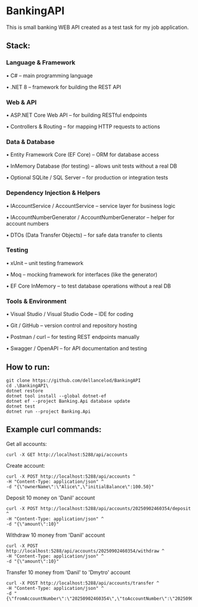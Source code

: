 # BankingAPI
This is small banking WEB API created as a test task for my job application.

## Stack:
### Language & Framework

• C# – main programming language

• .NET 8 – framework for building the REST API

### Web & API

• ASP.NET Core Web API – for building RESTful endpoints

• Controllers & Routing – for mapping HTTP requests to actions

### Data & Database

• Entity Framework Core (EF Core) – ORM for database access

• InMemory Database (for testing) – allows unit tests without a real DB

• Optional SQLite / SQL Server – for production or integration tests

### Dependency Injection & Helpers

• IAccountService / AccountService – service layer for business logic

• IAccountNumberGenerator / AccountNumberGenerator – helper for account numbers

• DTOs (Data Transfer Objects) – for safe data transfer to clients

### Testing

• xUnit – unit testing framework

• Moq – mocking framework for interfaces (like the generator)

• EF Core InMemory – to test database operations without a real DB

### Tools & Environment

• Visual Studio / Visual Studio Code – IDE for coding

• Git / GitHub – version control and repository hosting

• Postman / curl – for testing REST endpoints manually

• Swagger / OpenAPI – for API documentation and testing

## How to run:
```
git clone https://github.com/dellancelod/BankingAPI
cd .\BankingAPI\
dotnet restore
dotnet tool install --global dotnet-ef
dotnet ef --project Banking.Api database update
dotnet test
dotnet run --project Banking.Api
```

## Example curl commands:
Get all accounts:
```
curl -X GET http://localhost:5288/api/accounts
```
Create account:
```
curl -X POST http://localhost:5288/api/accounts ^
-H "Content-Type: application/json" ^
-d "{\"ownerName\":\"Alice\",\"initialBalance\":100.50}"
```
Deposit 10 money on 'Danil' account
```
curl -X POST http://localhost:5288/api/accounts/20250902460354/deposit ^
-H "Content-Type: application/json" ^
-d "{\"amount\":10}"
```
Withdraw 10 money from 'Danil' account
```
curl -X POST http://localhost:5288/api/accounts/20250902460354/withdraw ^
-H "Content-Type: application/json" ^
-d "{\"amount\":10}"
```
Transfer 10 money from 'Danil' to 'Dmytro' account
```
curl -X POST http://localhost:5288/api/accounts/transfer ^
-H "Content-Type: application/json" ^
-d "{\"fromAccountNumber\":\"20250902460354\",\"toAccountNumber\":\"20250902205163\",\"amount\":10}"
```
